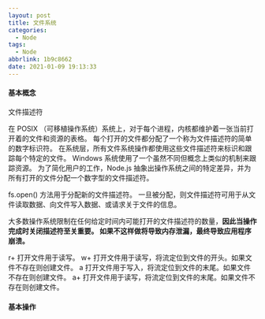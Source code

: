 ```yaml
---
layout: post
title: 文件系统
categories:
  - Node
tags:
  - Node
abbrlink: 1b9c8662
date: 2021-01-09 19:13:33
---
```


#### 基本概念

文件描述符 

在 POSIX （可移植操作系统）系统上，对于每个进程，内核都维护着一张当前打开着的文件和资源的表格。 每个打开的文件都分配了一个称为文件描述符的简单的数字标识符。 在系统层，所有文件系统操作都使用这些文件描述符来标识和跟踪每个特定的文件。 Windows 系统使用了一个虽然不同但概念上类似的机制来跟踪资源。 为了简化用户的工作，Node.js 抽象出操作系统之间的特定差异，并为所有打开的文件分配一个数字型的文件描述符。

fs.open() 方法用于分配新的文件描述符。 一旦被分配，则文件描述符可用于从文件读取数据、向文件写入数据、或请求关于文件的信息。

大多数操作系统限制在任何给定时间内可能打开的文件描述符的数量，**因此当操作完成时关闭描述符至关重要。 如果不这样做将导致内存泄漏，最终导致应用程序崩溃。**

r+ 打开文件用于读写。
w+ 打开文件用于读写，将流定位到文件的开头。如果文件不存在则创建文件。
a 打开文件用于写入，将流定位到文件的末尾。如果文件不存在则创建文件。
a+ 打开文件用于读写，将流定位到文件的末尾。如果文件不存在则创建文件。

#### 基本操作

